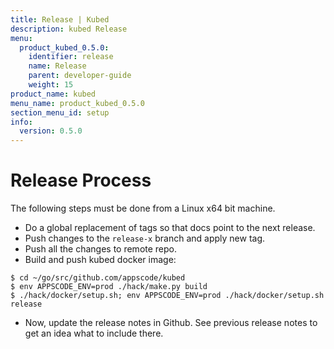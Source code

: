 ```yaml
---
title: Release | Kubed
description: kubed Release
menu:
  product_kubed_0.5.0:
    identifier: release
    name: Release
    parent: developer-guide
    weight: 15
product_name: kubed
menu_name: product_kubed_0.5.0
section_menu_id: setup
info:
  version: 0.5.0
---
```


# Release Process

The following steps must be done from a Linux x64 bit machine.

- Do a global replacement of tags so that docs point to the next release.
- Push changes to the `release-x` branch and apply new tag.
- Push all the changes to remote repo.
- Build and push kubed docker image:
```console
$ cd ~/go/src/github.com/appscode/kubed
$ env APPSCODE_ENV=prod ./hack/make.py build
$ ./hack/docker/setup.sh; env APPSCODE_ENV=prod ./hack/docker/setup.sh release
```

- Now, update the release notes in Github. See previous release notes to get an idea what to include there.
